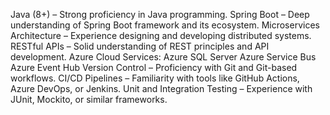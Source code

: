 Java (8+) – Strong proficiency in Java programming.
Spring Boot – Deep understanding of Spring Boot framework and its ecosystem.
Microservices Architecture – Experience designing and developing distributed systems.
RESTful APIs – Solid understanding of REST principles and API development.
Azure Cloud Services:
Azure SQL Server
Azure Service Bus
Azure Event Hub
Version Control – Proficiency with Git and Git-based workflows.
CI/CD Pipelines – Familiarity with tools like GitHub Actions, Azure DevOps, or Jenkins.
Unit and Integration Testing – Experience with JUnit, Mockito, or similar frameworks.
